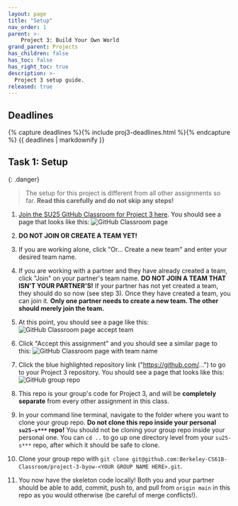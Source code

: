```yaml
---
layout: page
title: "Setup"
nav_order: 1
parent: >-
    Project 3: Build Your Own World
grand_parent: Projects
has_children: false
has_toc: false
has_right_toc: true
description: >-
  Project 3 setup guide.
released: true
---
```


## Deadlines

{% capture deadlines %}{% include proj3-deadlines.html %}{% endcapture %}
{{ deadlines | markdownify }}


## Task 1: Setup

{: .danger}
> The setup for this project is different from all other assignments so far. **Read this carefully and do not skip any steps!**

1. [Join the SU25 GitHub Classroom for Project 3 here](https://classroom.github.com/a/DcyBFCe2). You should see a page that looks like this:
    ![GitHub Classroom page](../assets/proj3-setup/0-github-classroom-team.png)

2. **DO NOT JOIN OR CREATE A TEAM YET!**
3. If you are working alone, click "Or... Create a new team" and enter your desired team name.

4. If you are working with a partner and they have already created a team, click "Join" on your partner's team name. **DO NOT JOIN A TEAM THAT ISN'T YOUR PARTNER'S!** If your partner has not yet created a team, they should do so now (see step 3). Once they have created a team, you can join it. **Only one partner needs to create a new team. The other should merely join the team.**
5. At this point, you should see a page like this:
    ![GitHub Classroom page accept team](../assets/proj3-setup/0-github-classroom-accept.png)

6. Click "Accept this assignment" and you should see a similar page to this:
    ![GitHub Classroom page with team name](../assets/proj3-setup/0-github-classroom-repo.png)
7. Click the blue highlighted repository link ("https://github.com/...") to go to your Project 3 repository. You should see a page that looks like this:
    ![GitHub group repo](../assets/proj3-setup/0-group-repo.png)

8. This repo is your group's code for Project 3, and will be **completely separate** from every other assignment in this class.
9.  In your command line terminal, navigate to the folder where you want to clone your group repo. **Do not clone this repo inside your personal `su25-s***` repo!** You should not be cloning your group repo inside your personal one. You can `cd ..` to go up one directory level from your `su25-s***` repo, after which it should be safe to clone.
10.  Clone your group repo with `git clone git@github.com:Berkeley-CS61B-Classroom/project-3-byow-<YOUR GROUP NAME HERE>.git`.
11. You now have the skeleton code locally! Both you and your partner should be able to add, commit, push to, and pull from `origin main` in this repo as you would otherwise (be careful of merge conflicts!).

<!-- old setup below
{: .danger}
> You need to accept your Github repo invite **within a week** of it being sent, or else it will expire, and you will not be able to work on the project.
> 
> If this happens to you, please make a *private Ed post* under **Question > Projects > Proj 3 > Logistics (Private)**. You should see an autogenerated template appear.

1. Go to your email and accept the Github repo invite.

    <img alt="Github repo invite email." src="../assets/proj3-setup/1-github-invite.webp">

2. Log in to Beacon, and click on the "Groups" tab. You should have a group listed here.

3. Click the "View Repository on GitHub" link.

4. Click "SSH" and copy the link that appears. It should look like this, with `***` replaced with some group number:

    `git@github.com:Berkeley-CS61B-Student/su25-proj3-g***.git`

    <img alt="Copy SSH link." src="../assets/proj3-setup/4-ssh-copy.webp">

5. Open a new terminal window in your local computer.

6. Use `cd` to navigate to your CS 61B folder. Most students have a folder called `cs61b`.

    Warning: Do not navigate to your personal `su25-s***` repo! You should not be cloning your group repo inside your personal one.

7. Type `pwd` in your terminal. This will output the current directory you are in.

    Make sure you do not see `su25-s***` in the output! If you do, go back to Step 6.

8. In your terminal, clone your repo, replacing the URL with the one you copied earlier:

    `git clone git@github.com:Berkeley-CS61B-Student/su25-proj3-g***.git`

9. Navigate into the repo you just cloned:

    `cd su25-proj3-g***`

10. Tell Github where to find the skeleton repo:

    `git remote add skeleton git@github.com:cs61bl/proj3-skeleton-su25.git`

11. Pull the skeleton code:

    `git pull skeleton main --allow-unrelated-histories`

Once you’ve completed the above steps, you should see your new group repo called `su25-proj3-g***` in your local files, and if you open this repo, you’ll see the `proj3` skeleton folder. From here, you and your partner can proceed as normal, by adding, committing, pushing, and pulling from this repo as you would otherwise. -->
